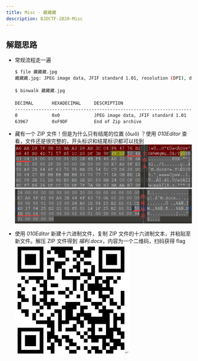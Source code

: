 ```yaml
---
title: Misc - 藏藏藏
description: BJDCTF-2020-Misc
---
```


## 解题思路

- 常规流程走一遍
    ```bash
    $ file 藏藏藏.jpg
    藏藏藏.jpg: JPEG image data, JFIF standard 1.01, resolution (DPI), density 72x72, segment length 16, baseline, precision 8, 800x566, frames 3

    $ binwalk 藏藏藏.jpg

    DECIMAL       HEXADECIMAL     DESCRIPTION
    --------------------------------------------------------------------------------
    0             0x0             JPEG image data, JFIF standard 1.01
    63967         0xF9DF          End of Zip archive
    ```
- 藏有一个 ZIP 文件！但是为什么只有结尾的位置 (ŏωŏ) ？使用 *010Editor* 查看，文件还是很完整的，开头标识和结尾标识都可以找到<br>
![ZIP 文件头](img/hide_and_seek01.jpg)<br>
![ZIP 文件尾](img/hide_and_seek02.jpg)

- 使用 *010Editor* 新建十六进制文件，复制 ZIP 文件的十六进制文本，并粘贴至新文件。解压 ZIP 文件得到 *福利.docx*，内容为一个二维码，扫码获得 flag <br>
![flag{you are the best!}](img/hide_and_seek03.jpg)
